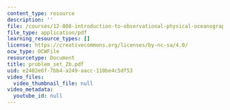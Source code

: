 ```yaml
---
content_type: resource
description: ''
file: /courses/12-808-introduction-to-observational-physical-oceanography-fall-2004/e2402e6f7bb4a249aacc110be4c5df53_problem_set_2b.pdf
file_type: application/pdf
learning_resource_types: []
license: https://creativecommons.org/licenses/by-nc-sa/4.0/
ocw_type: OCWFile
resourcetype: Document
title: problem_set_2b.pdf
uid: e2402e6f-7bb4-a249-aacc-110be4c5df53
video_files:
  video_thumbnail_file: null
video_metadata:
  youtube_id: null
---
```

